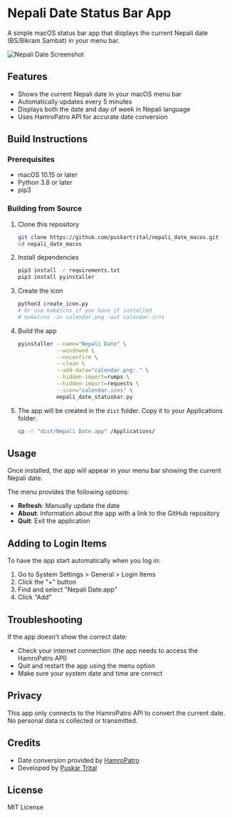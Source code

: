 # Nepali Date Status Bar App

A simple macOS status bar app that displays the current Nepali date (BS/Bikram Sambat) in your menu bar.

![Nepali Date Screenshot](https://i.postimg.cc/cLD0BQn3/i-Screen-Shoter-2025040564334840-AM.jpg)

## Features

- Shows the current Nepali date in your macOS menu bar
- Automatically updates every 5 minutes
- Displays both the date and day of week in Nepali language
- Uses HamroPatro API for accurate date conversion

## Build Instructions

### Prerequisites
- macOS 10.15 or later
- Python 3.8 or later
- pip3

### Building from Source

1. Clone this repository
   ```bash
   git clone https://github.com/puskartrital/nepali_date_macos.git
   cd nepali_date_macos
   ```

2. Install dependencies
   ```bash
   pip3 install -r requirements.txt
   pip3 install pyinstaller
   ```

3. Create the icon
   ```bash
   python3 create_icon.py
   # Or use makeicns if you have it installed
   # makeicns -in calendar.png -out calendar.icns
   ```

4. Build the app
   ```bash
   pyinstaller --name="Nepali Date" \
               --windowed \
               --noconfirm \
               --clean \
               --add-data="calendar.png:." \
               --hidden-import=rumps \
               --hidden-import=requests \
               --icon="calendar.icns" \
               nepali_date_statusbar.py
   ```

5. The app will be created in the `dist` folder. Copy it to your Applications folder:
   ```bash
   cp -r "dist/Nepali Date.app" /Applications/
   ```

## Usage

Once installed, the app will appear in your menu bar showing the current Nepali date. 

The menu provides the following options:
- **Refresh**: Manually update the date
- **About**: Information about the app with a link to the GitHub repository
- **Quit**: Exit the application

## Adding to Login Items

To have the app start automatically when you log in:

1. Go to System Settings > General > Login Items
2. Click the "+" button
3. Find and select "Nepali Date.app"
4. Click "Add"

## Troubleshooting

If the app doesn't show the correct date:
- Check your internet connection (the app needs to access the HamroPatro API)
- Quit and restart the app using the menu option
- Make sure your system date and time are correct

## Privacy

This app only connects to the HamroPatro API to convert the current date. No personal data is collected or transmitted.

## Credits

- Date conversion provided by [HamroPatro](https://www.hamropatro.com/)
- Developed by [Puskar Trital](https://github.com/puskartrital)

## License

MIT License
